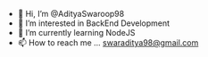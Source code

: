- 👋 Hi, I’m @AdityaSwaroop98
- 👀 I’m interested in BackEnd Development
- 🌱 I’m currently learning NodeJS
- 📫 How to reach me ... swaraditya98@gmail.com

<!---
AdityaSwaroop98/AdityaSwaroop98 is a ✨ special ✨ repository because its `README.md` (this file) appears on your GitHub profile.
You can click the Preview link to take a look at your changes.
--->
